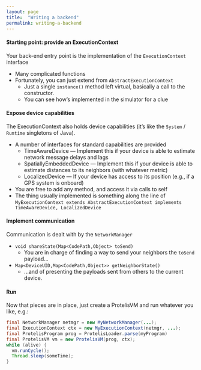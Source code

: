 ```yaml
---
layout: page
title:  "Writing a backend"
permalink: writing-a-backend
---
```


#### Starting point: provide an ExecutionContext

Your back-end entry point is the implementation of the `ExecutionContext` interface
* Many complicated functions
* Fortunately, you can just extend from `AbstractExecutionContext`
  * Just a single `instance()` method left virtual, basically a call to the constructor.
  * You can see how’s implemented in the simulator for a clue


#### Expose device capabilities

The ExecutionContext also holds device capabilities (it’s like the `System` / `Runtime` singletons of Java).
* A number of interfaces for standard capabilities are provided
  * TimeAwareDevice — Implement this if your device is able to estimate network message delays and lags
  * SpatiallyEmbeddedDevice — Implement this if your device is able to estimate distances to its neighbors (with whatever metric)
  * LocalizedDevice — If your device has access to its position (e.g., if a GPS system is onboard)
* You are free to add any method, and access it via calls to self
* The thing usually implemented is something along the line of `MyExecutionContext extends AbstractExecutionContext implements TimeAwareDevice, LocalizedDevice`

#### Implement communication

Communication is dealt with by the `NetworkManager`
* `void shareState(Map<CodePath,Object> toSend)`
  * You are in charge of finding a way to send your neighbors the `toSend` payload...
* `Map<DeviceUID,Map<CodePath,Object>> getNeighborState()`
  * ...and of presenting the payloads sent from others to the current device.

#### Run

Now that pieces are in place, just create a ProtelisVM and run whatever
you like, e.g.:
```java
final NetworkManager netmgr = new MyNetworkManager(...);
final ExecutionContext ctx = new MyExecutionContext(netmgr, ...);
final ProtelisProgram prog = ProtelisLoader.parse(myProgram)
final ProtelisVM vm = new ProtelisVM(prog, ctx);
while (alive) {
  vm.runCycle();
  Thread.sleep(someTime);
}
```
